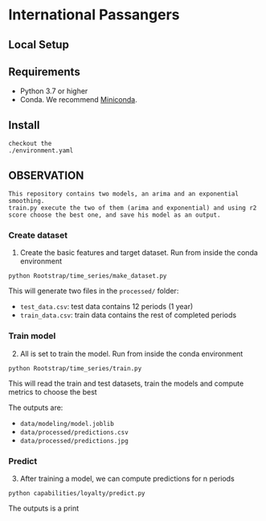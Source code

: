 # International Passangers

## Local Setup

## Requirements
 - Python 3.7 or higher
 - Conda. We recommend [Miniconda](https://docs.conda.io/en/latest/miniconda.html).
 
## Install
```
checkout the
./environment.yaml

```
## OBSERVATION
``` 
This repository contains two models, an arima and an exponential smoothing.
train.py execute the two of them (arima and exponential) and using r2 score choose the best one, and save his model as an output.
```

 
### Create dataset

1. Create the basic features and target dataset. Run from inside the conda environment

```
python Rootstrap/time_series/make_dataset.py
```

This will generate two files in the `processed/` folder:
- `test_data.csv`: test data contains 12 periods (1 year)
- `train_data.csv`: train data contains the rest of completed periods

### Train model
2. All is set to train the model. Run from inside the conda environment

```
python Rootstrap/time_series/train.py
```

This will read the train and test datasets, train the models and compute metrics to choose the best 

The outputs are:
- `data/modeling/model.joblib`
- `data/processed/predictions.csv`
- `data/processed/predictions.jpg`


### Predict
3. After training a model, we can compute predictions for n periods

```
python capabilities/loyalty/predict.py
```

The outputs is a print